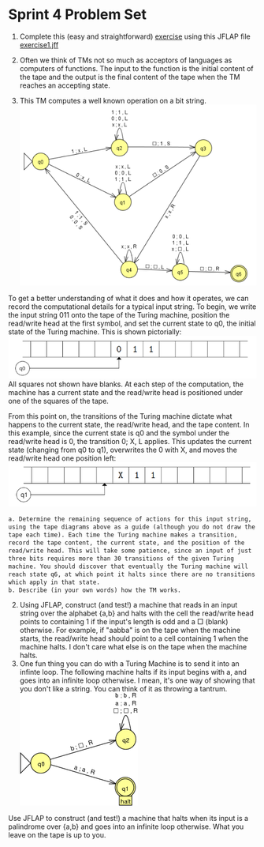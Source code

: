 # Sprint 4 Problem Set

1. Complete this (easy and straightforward) [exercise](./ex1/ex1.md) using this JFLAP file [exercise1.jff](./ex1/exercise1.jff)
2. Often we think of TMs not so much as acceptors of languages as computers of functions. The input to the function is the initial content of the tape and the output is the final content of the tape when the TM reaches an accepting state.




3. This TM computes a well known operation on a bit string.  
![Bit Op TM](./images/bit_op_tm.PNG)

To get a
better understanding of what it does and how it operates, we can record the computational details
for a typical input string.
To begin, we write the input string 011 onto the tape of the Turing machine, position the
read/write head at the first symbol, and set the current state to q0, the initial state of the Turing
machine. This is shown pictorially:
![Tape one](./images/bit_op_tape_1.PNG)
All squares not shown have blanks. At each step of the computation, the machine has a current
state and the read/write head is positioned under one of the squares of the tape.

From this point on, the transitions of the Turing machine dictate what happens to the current
state, the read/write head, and the tape content. In this example, since the current state is q0
and the symbol under the read/write head is 0, the transition 0; X, L applies. This updates the
current state (changing from q0 to q1), overwrites the 0 with X, and moves the read/write head one
position left:
![Tape two](./images/bit_op_tape_2.PNG)

    a. Determine the remaining sequence of actions for this input string, using the tape diagrams above as a guide (although you do not draw the tape each time). Each time the Turing machine makes a transition, record the tape content, the current state, and the position of the read/write head. This will take some patience, since an input of just three bits requires more than 30 transitions of the given Turing machine. You should discover that eventually the Turing machine will reach state q6, at which point it halts since there are no transitions which apply in that state.
    b. Describe (in your own words) how the TM works.



2. Using JFLAP, construct (and test!) a machine that reads in an input string over the alphabet {a,b} and halts with the cell the read/write head points to containing 1 if the input's length is odd and a □ (blank) otherwise. For example, if "aabba" is on the tape when the machine starts, the read/write head should point to a cell containing 1 when the machine halts. I don't care what else is on the tape when the machine halts.
3. One fun thing you can do with a Turing Machine is to send it into an infinte loop. The following machine halts if its input begins with a, and goes into an infinite loop otherwise. I mean, it's one way of showing that you don't like a string. You can think of it as throwing a tantrum.
![infinite loop tm](./images/infinite_tm.PNG)

Use JFLAP to construct (and test!) a machine that halts when its input is a palindrome over {a,b} and goes into an infinite loop otherwise. What you leave on the tape is up to you.
 
